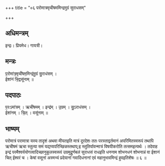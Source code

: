 +++
title = "०६ परोमात्रमृचीषममिन्द्रमुग्रं सुराधसम्"

+++
## अधिमन्त्रम्
इन्द्रः। प्रियमेध। गायत्री।

## मन्त्रः
प॒रोमा॑त्र॒मृची॑षम॒मिन्द्र॑मु॒ग्रं सु॒राध॑सम् ।  
ईशा॑नं चि॒द्वसू॑नाम् ॥

## पदपाठः
प॒रःऽमा॑त्रम् । ऋची॑षमम् । इन्द्र॑म् । उ॒ग्रम् । सु॒ऽराध॑सम् ।  
ईशा॑नम् । चि॒त् । वसू॑नाम् ॥

## भाष्यम्
परोमात्रं परामात्रा यस्य तादृशं अथवा मीयतइति मात्रं दूरदेशः ततः परस्ताद्वर्तमानं अपरिमितस्वरूपं तथापि ऋचीषमं ऋचा स्तुत्या समं यद्यप्यपरिच्छिन्नस्तथाप्;इ स्तुतिर्यावन्मात्रं विषयीकरोति तत्समइत्यर्थः । तदेवाह इन्द्रं परमैश्वर्ययोगत्वादिच्छानुकूलस्वरूपं उग्रमुद्रूर्णबलं सुराधसं राधइति धननाम शोभनधनं शोभनान्नं वा ईशानं चित् ईश्वरं च । केषां वसूनां अस्मभ्यं प्रदेयानां गवादिधनानां एवं महानुभावमिन्द्रं हुवइतिशेषः ॥ ६ ॥